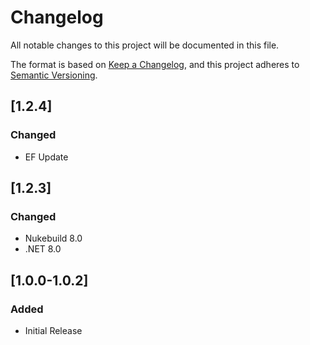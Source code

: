 # Changelog
All notable changes to this project will be documented in this file.

The format is based on [Keep a Changelog](https://keepachangelog.com/en/1.0.0/),
and this project adheres to [Semantic Versioning](https://semver.org/spec/v2.0.0.html).

## [1.2.4]
### Changed
- EF Update

## [1.2.3]
### Changed
- Nukebuild 8.0
- .NET 8.0

## [1.0.0-1.0.2]
### Added
- Initial Release